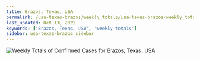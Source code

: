 ```yaml
---
title: Brazos, Texas, USA
permalink: /usa-texas-brazos/weekly_totals/usa-texas-brazos-weekly_totals.html
last_updated: Oct 13, 2021
keywords: ["Brazos, Texas, USA", "weekly totals"]
sidebar: usa-texas-brazos_sidebar
---
```


![Weekly Totals of Confirmed Cases for Brazos, Texas, USA](/covid_tracker/images/graphs/usa-texas-brazos-weekly_totals_graph.png)
